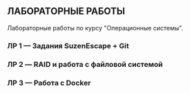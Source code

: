 ## ЛАБОРАТОРНЫЕ РАБОТЫ

Лабораторные работы по курсу "Операционные системы".

### ЛР 1 — Задания SuzenEscape + Git
### ЛР 2 — RAID и работа с файловой системой
### ЛР 3 — Работа с Docker
